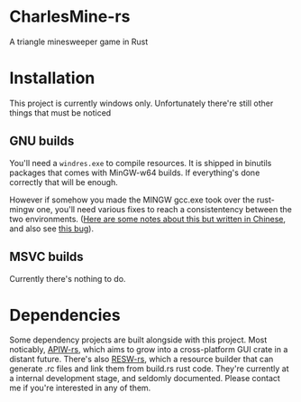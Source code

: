 # CharlesMine-rs
A triangle minesweeper game in Rust

# Installation
This project is currently windows only. Unfortunately there're still other things that must be noticed

## GNU builds
You'll need a `windres.exe` to compile resources. It is shipped in binutils packages that comes with MinGW-w64 builds.
If everything's done correctly that will be enough. 

However if somehow you made the MINGW gcc.exe took over the rust-mingw one, you'll need various fixes to reach
a consistentency between the two environments. ([Here are some notes about this but written in Chinese](https://zhuanlan.zhihu.com/p/52524621),
and also see [this bug](https://github.com/rust-lang/rust/issues/53454)).

## MSVC builds
Currently there's nothing to do.

# Dependencies
Some dependency projects are built alongside with this project. Most noticably, 
[APIW-rs](https://github.com/crlf0710/apiw-rs), which aims to grow into a cross-platform GUI crate in a distant future. 
There's also [RESW-rs](https://github.com/crlf0710/resw-rs), which a resource builder that can generate .rc files and
link them from build.rs rust code. They're currently at a internal development stage, and seldomly documented.
Please contact me if you're interested in any of them.


